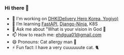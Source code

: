 ### Hi there 👋

- 🔭 I'm working on [DHK(Delivery Hero Korea, Yogiyo)](https://deliveryhero.co.kr/)
- 🌱 I’m learning [FastAPI](https://github.com/tiangolo/fastapi), [Django-Ninja](https://github.com/vitalik/django-ninja), K8S
- 💬 Ask me about "What is your vision in God 🙏
- 📫 How to reach me: ehdgua01@gmail.com
- 😄 Pronouns: Cat allergy man 🤧
- ⚡ Fun fact: I have a very cuuuuuute cat. 🐈
